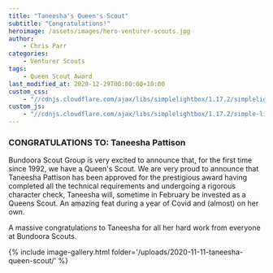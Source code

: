 ```yaml
---
title: "Taneesha's Queen's Scout"
subtitle: "Congratulations!"
heroimage: /assets/images/hero-venturer-scouts.jpg
author:
    - Chris Parr
categories:
    - Venturer Scouts
tags:
    - Queen Scout Award
last_modified_at: 2020-12-29T00:00:00+10:00
custom_css:
    - "//cdnjs.cloudflare.com/ajax/libs/simplelightbox/1.17.2/simplelightbox.min.css"
custom_js:
    - "//cdnjs.cloudflare.com/ajax/libs/simplelightbox/1.17.2/simple-lightbox.min.js"
---
```


### CONGRATULATIONS TO: Taneesha Pattison

Bundoora Scout Group is very excited to announce that, for the first time since 1992, we have a Queen's Scout. We are very proud to announce that Taneesha Pattison has been approved for the prestigious award having completed all the technical requirements and undergoing a rigorous character check, Taneesha will, sometime in February be invested as a Queens Scout. An amazing feat during a year of Covid and (almost) on her own.

A massive congratulations to Taneesha for all her hard work from everyone at Bundoora Scouts.

{% include image-gallery.html folder='/uploads/2020-11-11-taneesha-queen-scout/' %}